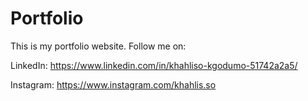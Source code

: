 # Portfolio

This is my portfolio website. Follow me on:

LinkedIn: https://www.linkedin.com/in/khahliso-kgodumo-51742a2a5/

Instagram: https://www.instagram.com/khahlis.so
